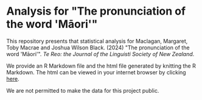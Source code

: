 # Analysis for "The pronunciation of the word 'Māori'"

This repository presents that statistical analysis for Maclagan, Margaret, Toby Macrae and Joshua Wilson Black. (2024) "The pronunciation of the word 'Māori'". _Te Reo: the Journal of the Linguisti Society of New Zealand_.

We provide an R Markdown file and the html file generated by knitting the R Markdown. The html can be viewed in your internet browser by clicking [here](https://nzilbb.github.io/pronunciation-maori/maori_public.html).

We are not permitted to make the data for this project public.
